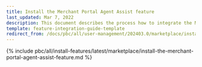 ```yaml
---
title: Install the Merchant Portal Agent Assist feature
last_updated: Mar 7, 2022
description: This document describes the process how to integrate the Merchant Portal Agent Assist feature into a Spryker project.
template: feature-integration-guide-template
redirect_from: /docs/pbc/all/user-management/202403.0/marketplace/install-the-merchant-portal-agent-assist-feature.html
---
```


{% include pbc/all/install-features/latest/marketplace/install-the-merchant-portal-agent-assist-feature.md %} <!-- To edit, see /_includes/pbc/all/install-features/202404.0/marketplace/install-the-merchant-portal-agent-assist-feature.md -->
